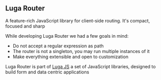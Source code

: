 ## Luga Router

A feature-rich JavaScript library for client-side routing. It's compact, focused and sharp

While developing Luga Router we had a few goals in mind:
- Do not accept a regular expression as path
- The router is not a singleton, you may run multiple instances of it
- Make everything extensible and open to customization

Luga Router is part of [Luga JS](http://lugajs.org/) a set of JavaScript libraries, designed to build form and data centric applications